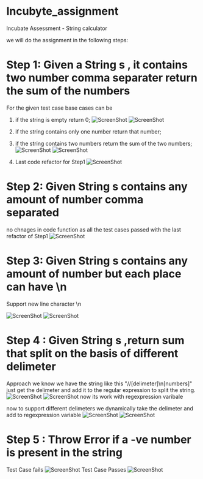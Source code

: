 # Incubyte_assignment
Incubate Assessment - String calculator 

we will do the assignment in the following steps:

# Step 1: Given a String s , it contains two number comma separater return the sum of the numbers
 For the given test case base cases can be 
 1. if the string is empty return 0;
![ScreenShot](./images/EmptyStringFail.jpg)
![ScreenShot](./images/EmptyStringPass.jpg)
 2. if the string contains only one number return that number;

 3. if the string contains two numbers return the sum of the two numbers;
![ScreenShot](./images/TwoNumbers.jpg)
![ScreenShot](./images/TwoNumbersPass.jpg)
 4. Last code refactor for Step1 
 ![ScreenShot](./images/Step1LastRefactor.jpg)
 # Step 2:  Given String s contains any amount of number comma separated
 no chnages in code function as all the test cases passed with the last refactor of Step1
 ![ScreenShot](./images/AnyAmountOfNumbers.jpg)

 # Step 3: Given String s contains any amount of number but  each place can have \n
 Support new line character \n

 ![ScreenShot](./images/nextLineFail.jpg)
 ![ScreenShot](./images/nextLinePass.jpg)
# Step 4 : Given String s ,return sum that split on the basis of different delimeter

Approach we know we have the string like this "//[delimeter]\n[numbers]" 
just get the delimeter and add it to the regular expression to split the string.
![ScreenShot](./images/DelimeterBetweenNumbersCode.jpg)
![ScreenShot](./images/DelimeterBetweenNumbersPass.jpg)
now its work with regexpression varibale 

now to support different delimeters we dynamically take the delimeter and add to regexpression variable
![ScreenShot](./images/AnyDelimeterBetweenNumberfinalcode.jpg)
![ScreenShot](./images/AnyDemileterTestCase.jpg)

# Step 5 : Throw Error if a -ve number is present in the string
Test Case fails
![ScreenShot](./images/ErrorFails.jpg)
Test Case Passes
![ScreenShot](./images/ErrorPass.jpg)